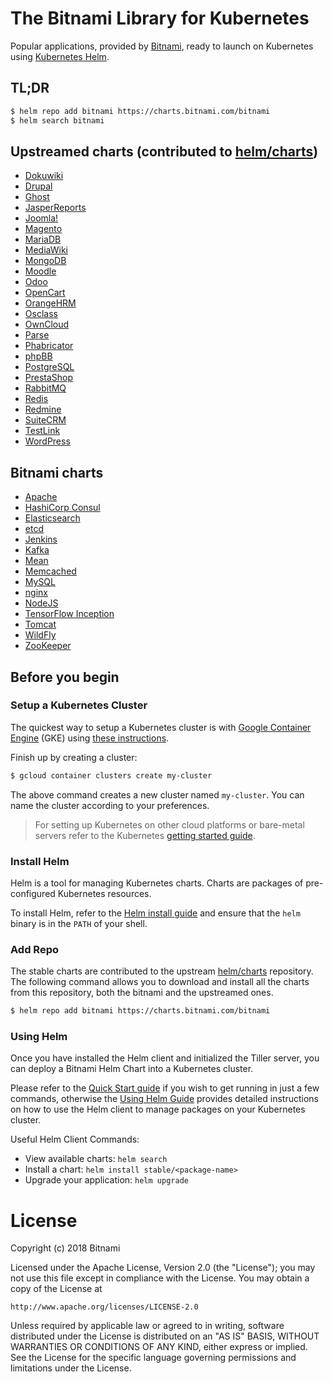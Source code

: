 # The Bitnami Library for Kubernetes

Popular applications, provided by [Bitnami](https://bitnami.com), ready to launch on Kubernetes using [Kubernetes Helm](https://github.com/helm/helm).

## TL;DR

```bash
$ helm repo add bitnami https://charts.bitnami.com/bitnami
$ helm search bitnami
```

## Upstreamed charts (contributed to [helm/charts](https://github.com/helm/charts))

- [Dokuwiki](https://github.com/helm/charts/tree/master/stable/dokuwiki)
- [Drupal](https://github.com/helm/charts/tree/master/stable/drupal)
- [Ghost](https://github.com/helm/charts/tree/master/stable/ghost)
- [JasperReports](https://github.com/helm/charts/tree/master/stable/jasperreports)
- [Joomla!](https://github.com/helm/charts/tree/master/stable/joomla)
- [Magento](https://github.com/helm/charts/tree/master/stable/magento)
- [MariaDB](https://github.com/helm/charts/tree/master/stable/mariadb)
- [MediaWiki](https://github.com/helm/charts/tree/master/stable/mediawiki)
- [MongoDB](https://github.com/helm/charts/tree/master/stable/mongodb)
- [Moodle](https://github.com/helm/charts/tree/master/stable/moodle)
- [Odoo](https://github.com/helm/charts/tree/master/stable/odoo)
- [OpenCart](https://github.com/helm/charts/tree/master/stable/opencart)
- [OrangeHRM](https://github.com/helm/charts/tree/master/stable/orangehrm)
- [Osclass](https://github.com/helm/charts/tree/master/stable/osclass)
- [OwnCloud](https://github.com/helm/charts/tree/master/stable/owncloud)
- [Parse](https://github.com/helm/charts/tree/master/stable/parse)
- [Phabricator](https://github.com/helm/charts/tree/master/stable/phabricator)
- [phpBB](https://github.com/helm/charts/tree/master/stable/phpbb)
- [PostgreSQL](https://github.com/helm/charts/tree/master/stable/postgresql)
- [PrestaShop](https://github.com/helm/charts/tree/master/stable/prestashop)
- [RabbitMQ](https://github.com/helm/charts/tree/master/stable/rabbitmq)
- [Redis](https://github.com/helm/charts/tree/master/stable/redis)
- [Redmine](https://github.com/helm/charts/tree/master/stable/redmine)
- [SuiteCRM](https://github.com/helm/charts/tree/master/stable/suitecrm)
- [TestLink](https://github.com/helm/charts/tree/master/stable/testlink)
- [WordPress](https://github.com/helm/charts/tree/master/stable/wordpress)

## Bitnami charts

- [Apache](https://github.com/bitnami/charts/tree/master/bitnami/apache)
- [HashiCorp Consul](https://github.com/bitnami/charts/tree/master/bitnami/consul)
- [Elasticsearch](https://github.com/bitnami/charts/tree/master/bitnami/elasticsearch)
- [etcd](https://github.com/bitnami/charts/tree/master/bitnami/etcd)
- [Jenkins](https://github.com/bitnami/charts/tree/master/bitnami/jenkins)
- [Kafka](https://github.com/bitnami/charts/tree/master/bitnami/kafka)
- [Mean](https://github.com/bitnami/charts/tree/master/bitnami/mean)
- [Memcached](https://github.com/bitnami/charts/tree/master/bitnami/memcached)
- [MySQL](https://github.com/bitnami/charts/tree/master/bitnami/mysql)
- [nginx](https://github.com/bitnami/charts/tree/master/bitnami/nginx)
- [NodeJS](https://github.com/bitnami/charts/tree/master/bitnami/node)
- [TensorFlow Inception](https://github.com/bitnami/charts/tree/master/bitnami/tensorflow-inception)
- [Tomcat](https://github.com/bitnami/charts/tree/master/bitnami/tomcat)
- [WildFly](https://github.com/bitnami/charts/tree/master/bitnami/wildfly)
- [ZooKeeper](https://github.com/bitnami/charts/tree/master/bitnami/zookeeper)

## Before you begin

### Setup a Kubernetes Cluster

The quickest way to setup a Kubernetes cluster is with [Google Container Engine](https://cloud.google.com/container-engine/) (GKE) using [these instructions](https://cloud.google.com/container-engine/docs/before-you-begin).

Finish up by creating a cluster:

```bash
$ gcloud container clusters create my-cluster
```

The above command creates a new cluster named `my-cluster`. You can name the cluster according to your preferences.

> For setting up Kubernetes on other cloud platforms or bare-metal servers refer to the Kubernetes [getting started guide](http://kubernetes.io/docs/getting-started-guides/).

### Install Helm

Helm is a tool for managing Kubernetes charts. Charts are packages of pre-configured Kubernetes resources.

To install Helm, refer to the [Helm install guide](https://github.com/helm/helm#install) and ensure that the `helm` binary is in the `PATH` of your shell.

### Add Repo

The stable charts are contributed to the upstream [helm/charts](https://github.com/helm/charts) repository. The following command allows you to download and install all the charts from this repository, both the bitnami and the upstreamed ones.

```bash
$ helm repo add bitnami https://charts.bitnami.com/bitnami
```

### Using Helm

Once you have installed the Helm client and initialized the Tiller server, you can deploy a Bitnami Helm Chart into a Kubernetes cluster.

Please refer to the [Quick Start guide](https://github.com/helm/helm/blob/master/docs/quickstart.md) if you wish to get running in just a few commands, otherwise the [Using Helm Guide](https://github.com/helm/helm/blob/master/docs/using_helm.md) provides detailed instructions on how to use the Helm client to manage packages on your Kubernetes cluster.

Useful Helm Client Commands:
* View available charts: `helm search`
* Install a chart: `helm install stable/<package-name>`
* Upgrade your application: `helm upgrade`

# License

Copyright (c) 2018 Bitnami

Licensed under the Apache License, Version 2.0 (the "License");
you may not use this file except in compliance with the License.
You may obtain a copy of the License at

    http://www.apache.org/licenses/LICENSE-2.0

Unless required by applicable law or agreed to in writing, software
distributed under the License is distributed on an "AS IS" BASIS,
WITHOUT WARRANTIES OR CONDITIONS OF ANY KIND, either express or implied.
See the License for the specific language governing permissions and
limitations under the License.
